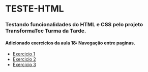 # TESTE-HTML

### Testando funcionalidades do HTML e CSS pelo projeto TransformaTec Turma da Tarde.

#### Adicionado exercicios da aula 18: Navegação entre paginas.

- [Exercicio 1](exercicio01.html)
- [Exercicio 2](exercicio02.html)
- [Exercicio 3](exercicio03.html)
